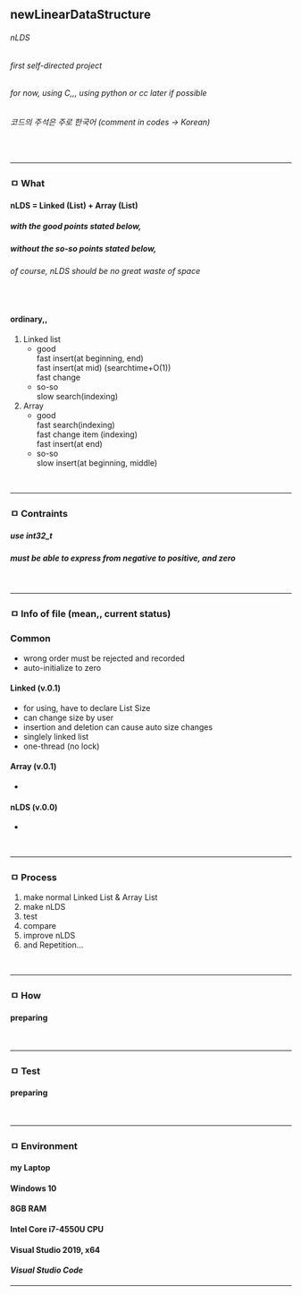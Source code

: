 ## newLinearDataStructure
###### nLDS
###### first self-directed project
###### *for now, using C,,, using python or cc later if possible*
###### 코드의 주석은 주로 한국어 (comment in codes -> Korean)
<br>

---

### ㅁ What
#### **nLDS = Linked (List) + Array (List)**
##### with the good points stated below,
##### without the so-so points stated below,
###### *of course, nLDS should be no great waste of space*  
<br>

#### ordinary,,
1. Linked list
    - good  
    fast insert(at beginning, end)  
    fast insert(at mid) (searchtime+O(1))  
    fast change   
    - so-so  
    slow search(indexing)
1. Array  
    - good  
    fast search(indexing)  
    fast change item (indexing)  
    fast insert(at end)  
    - so-so  
    slow insert(at beginning, middle)

<br>

---

### ㅁ Contraints
##### use int32_t  
##### must be able to express from negative to positive, and zero  

<br>

---

### ㅁ Info of file (mean,, current status)
### Common 
- wrong order must be rejected and recorded
- auto-initialize to zero
#### Linked (v.0.1)  
- for using, have to declare List Size  
- can change size by user
- insertion and deletion can cause auto size changes
- singlely linked list
- one-thread (no lock)

#### Array (v.0.1)
-
#### nLDS (v.0.0)
- 

<br>

---

### ㅁ Process
1. make normal Linked List & Array List
1. make nLDS
1. test
1. compare
1. improve nLDS
1. and Repetition...  

<br>

---

### ㅁ How  
#### preparing  


<br>

---

### ㅁ Test
#### preparing  

<br>

---

### ㅁ Environment
#### my Laptop  
#### Windows 10  
#### 8GB RAM  
#### Intel Core i7-4550U CPU  
#### Visual Studio 2019, x64  
#### *Visual Studio Code*
---